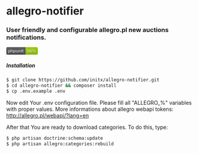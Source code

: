 # allegro-notifier
### User friendly and configurable allegro.pl new auctions notifications. 

<svg xmlns="http://www.w3.org/2000/svg" width="84" height="20"><linearGradient id="b" x2="0" y2="100%"><stop offset="0" stop-color="#bbb" stop-opacity=".1"/><stop offset="1" stop-opacity=".1"/></linearGradient><mask id="a"><rect width="84" height="20" rx="3" fill="#fff"/></mask><g mask="url(#a)"><path fill="#555" d="M0 0h51v20H0z"/><path fill="#97CA00" d="M51 0h33v20H51z"/><path fill="url(#b)" d="M0 0h84v20H0z"/></g><g fill="#fff" text-anchor="middle" font-family="DejaVu Sans,Verdana,Geneva,sans-serif" font-size="11"><text x="25.5" y="15" fill="#010101" fill-opacity=".3">phpunit</text><text x="25.5" y="14">phpunit</text><text x="66.5" y="15" fill="#010101" fill-opacity=".3">56%</text><text x="66.5" y="14">56%</text></g></svg>

##### Installation
```sh
$ git clone https://github.com/initx/allegro-notifier.git
$ cd allegro-notifier && composer install
$ cp .env.example .env
```
Now edit Your .env configuration file. Please fill all "ALLEGRO_%" variables with proper values.
More informations about allegro webapi tokens: http://allegro.pl/webapi/?lang=en

After that You are ready to download categories.
To do this, type:
```sh
$ php artisan doctrine:schema:update
$ php artisan allegro:categories:rebuild
```